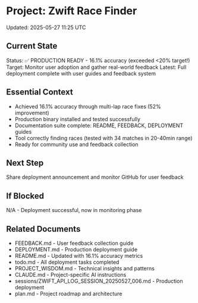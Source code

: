 # Project: Zwift Race Finder
Updated: 2025-05-27 11:25 UTC

## Current State
Status: ✅ PRODUCTION READY - 16.1% accuracy (exceeded <20% target!)
Target: Monitor user adoption and gather real-world feedback
Latest: Full deployment complete with user guides and feedback system

## Essential Context
- Achieved 16.1% accuracy through multi-lap race fixes (52% improvement)
- Production binary installed and tested successfully
- Documentation suite complete: README, FEEDBACK, DEPLOYMENT guides
- Tool correctly finding races (tested with 34 matches in 20-40min range)
- Ready for community use and feedback collection

## Next Step
Share deployment announcement and monitor GitHub for user feedback

## If Blocked
N/A - Deployment successful, now in monitoring phase

## Related Documents
- FEEDBACK.md - User feedback collection guide
- DEPLOYMENT.md - Production deployment guide
- README.md - Updated with 16.1% accuracy metrics
- todo.md - All deployment tasks completed
- PROJECT_WISDOM.md - Technical insights and patterns
- CLAUDE.md - Project-specific AI instructions
- sessions/ZWIFT_API_LOG_SESSION_20250527_006.md - Production deployment
- plan.md - Project roadmap and architecture